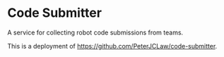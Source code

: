 # Code Submitter

A service for collecting robot code submissions from teams.

This is a deployment of <https://github.com/PeterJCLaw/code-submitter>.
